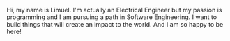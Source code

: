 Hi, my name is Limuel.
I'm actually an Electrical Engineer but my passion is programming and I am pursuing a path in Software Engineering.
I want to build things that will create an impact to the world.
And I am so happy to be here! 

<!---
limuelL/limuelL is a ✨ special ✨ repository because its `README.md` (this file) appears on your GitHub profile.
You can click the Preview link to take a look at your changes.
--->
